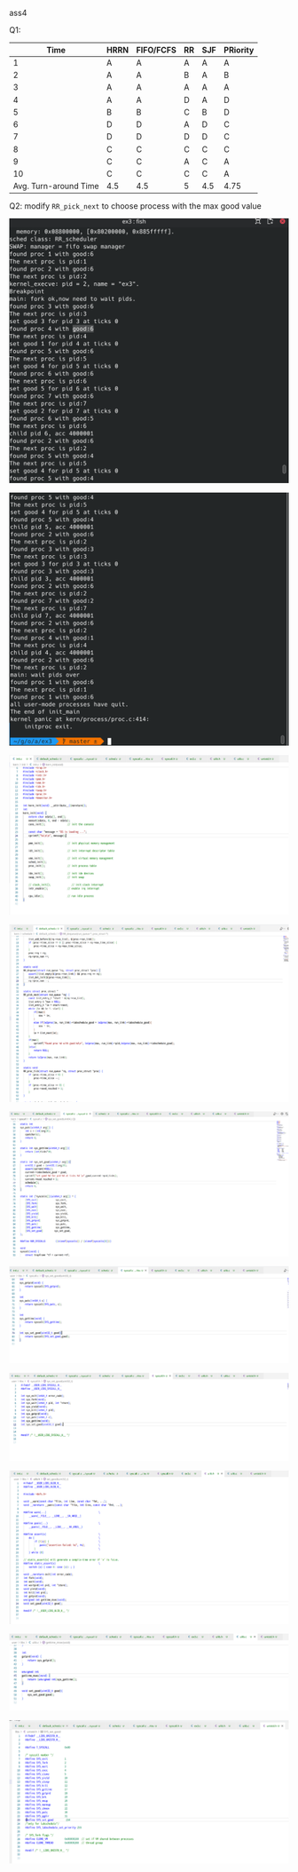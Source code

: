 ass4

Q1:

| Time                  | HRRN | FIFO/FCFS | RR   | SJF  | PRiority |
| --------------------- | ---- | --------- | ---- | ---- | -------- |
| 1                     | A    | A         | A    | A    | A        |
| 2                     | A    | A         | B    | A    | B        |
| 3                     | A    | A         | A    | A    | A        |
| 4                     | A    | A         | D    | A    | D        |
| 5                     | B    | B         | C    | B    | D        |
| 6                     | D    | D         | A    | D    | C        |
| 7                     | D    | D         | D    | D    | C        |
| 8                     | C    | C         | C    | C    | C        |
| 9                     | C    | C         | A    | C    | A        |
| 10                    | C    | C         | C    | C    | A        |
| Avg. Turn-around Time | 4.5  | 4.5       | 5    | 4.5  | 4.75     |

Q2:
modify `RR_pick_next` to choose process with the max good value

![pic/1.png](pic/1.png)

![pic/2.png](pic/2.png)

![pic/3.png](pic/3.png)

![pic/4.png](pic/4.png)

![pic/5.png](pic/5.png)

![pic/6.png](pic/6.png)

![pic/7.png](pic/7.png)

![pic/8.png](pic/8.png)

![pic/9.png](pic/9.png)

![pic/10.png](pic/10.png)
